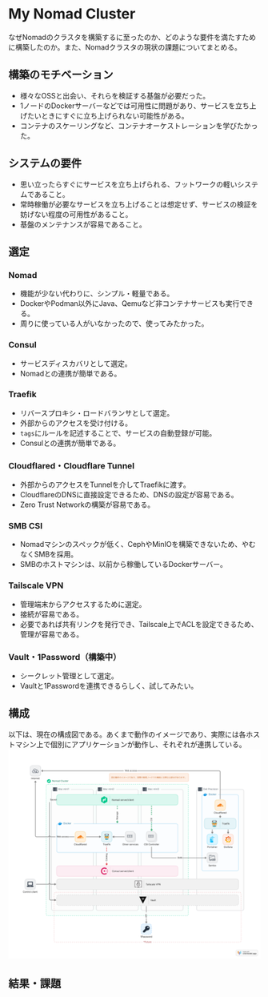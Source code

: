 # My Nomad Cluster
なぜNomadのクラスタを構築するに至ったのか、どのような要件を満たすために構築したのか。また、Nomadクラスタの現状の課題についてまとめる。
## 構築のモチベーション
- 様々なOSSと出会い、それらを検証する基盤が必要だった。
- 1ノードのDockerサーバーなどでは可用性に問題があり、サービスを立ち上げたいときにすぐに立ち上げられない可能性がある。
- コンテナのスケーリングなど、コンテナオーケストレーションを学びたかった。

## システムの要件
- 思い立ったらすぐにサービスを立ち上げられる、フットワークの軽いシステムであること。
- 常時稼働が必要なサービスを立ち上げることは想定せず、サービスの検証を妨げない程度の可用性があること。
- 基盤のメンテナンスが容易であること。

## 選定
### Nomad
- 機能が少ない代わりに、シンプル・軽量である。
- DockerやPodman以外にJava、Qemuなど非コンテナサービスも実行できる。
- 周りに使っている人がいなかったので、使ってみたかった。
### Consul
- サービスディスカバリとして選定。
- Nomadとの連携が簡単である。
### Traefik
- リバースプロキシ・ロードバランサとして選定。
- 外部からのアクセスを受け付ける。
- ```tags```にルールを記述することで、サービスの自動登録が可能。
- Consulとの連携が簡単である。
### Cloudflared・Cloudflare Tunnel
- 外部からのアクセスをTunnelを介してTraefikに渡す。
- CloudflareのDNSに直接設定できるため、DNSの設定が容易である。
- Zero Trust Networkの構築が容易である。
### SMB CSI
- Nomadマシンのスペックが低く、CephやMinIOを構築できないため、やむなくSMBを採用。
- SMBのホストマシンは、以前から稼働しているDockerサーバー。
### Tailscale VPN
- 管理端末からアクセスするために選定。
- 接続が容易である。
- 必要であれば共有リンクを発行でき、Tailscale上でACLを設定できるため、管理が容易である。
### Vault・1Password（構築中）
- シークレット管理として選定。
- Vaultと1Passwordを連携できるらしく、試してみたい。

## 構成
以下は、現在の構成図である。あくまで動作のイメージであり、実際には各ホストマシン上で個別にアプリケーションが動作し、それぞれが連携している。
![構成図](assets/Nomad_cluster.png)

## 結果・課題
